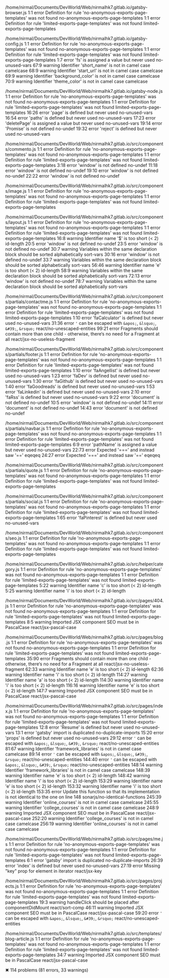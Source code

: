 
/home/nirmal/Documents/DevWorld/Web/nirmalhk7.gitlab.io/gatsby-browser.js
  1:1  error  Definition for rule 'no-anonymous-exports-page-templates' was not found  no-anonymous-exports-page-templates
  1:1  error  Definition for rule 'limited-exports-page-templates' was not found       limited-exports-page-templates

/home/nirmal/Documents/DevWorld/Web/nirmalhk7.gitlab.io/gatsby-config.js
   1:1  error    Definition for rule 'no-anonymous-exports-page-templates' was not found  no-anonymous-exports-page-templates
   1:1  error    Definition for rule 'limited-exports-page-templates' was not found       limited-exports-page-templates
   1:7  error    'fs' is assigned a value but never used                                  no-unused-vars
  67:9  warning  Identifier 'short_name' is not in camel case                             camelcase
  68:9  warning  Identifier 'start_url' is not in camel case                              camelcase
  69:9  warning  Identifier 'background_color' is not in camel case                       camelcase
  70:9  warning  Identifier 'theme_color' is not in camel case                            camelcase

/home/nirmal/Documents/DevWorld/Web/nirmalhk7.gitlab.io/gatsby-node.js
   1:1   error  Definition for rule 'no-anonymous-exports-page-templates' was not found  no-anonymous-exports-page-templates
   1:1   error  Definition for rule 'limited-exports-page-templates' was not found       limited-exports-page-templates
  16:26  error  'page' is defined but never used                                         no-unused-vars
  16:54  error  'paths' is defined but never used                                        no-unused-vars
  17:23  error  'deletePage' is assigned a value but never used                          no-unused-vars
  19:14  error  'Promise' is not defined                                                 no-undef
  19:32  error  'reject' is defined but never used                                       no-unused-vars

/home/nirmal/Documents/DevWorld/Web/nirmalhk7.gitlab.io/src/components/commento.js
   1:1   error  Definition for rule 'no-anonymous-exports-page-templates' was not found  no-anonymous-exports-page-templates
   1:1   error  Definition for rule 'limited-exports-page-templates' was not found       limited-exports-page-templates
   3:18  error  'window' is not defined                                                  no-undef
  11:18  error  'window' is not defined                                                  no-undef
  19:10  error  'window' is not defined                                                  no-undef
  22:22  error  'window' is not defined                                                  no-undef

/home/nirmal/Documents/DevWorld/Web/nirmalhk7.gitlab.io/src/components/image.js
  1:1  error  Definition for rule 'no-anonymous-exports-page-templates' was not found  no-anonymous-exports-page-templates
  1:1  error  Definition for rule 'limited-exports-page-templates' was not found       limited-exports-page-templates

/home/nirmal/Documents/DevWorld/Web/nirmalhk7.gitlab.io/src/components/layout.js
   1:1   error    Definition for rule 'no-anonymous-exports-page-templates' was not found      no-anonymous-exports-page-templates
   1:1   error    Definition for rule 'limited-exports-page-templates' was not found           limited-exports-page-templates
  16:8   warning  Identifier name '$' is too short (< 2)                                       id-length
  20:5   error    'window' is not defined                                                      no-undef
  23:5   error    'window' is not defined                                                      no-undef
  30:7   warning  Variables within the same declaration block should be sorted alphabetically  sort-vars
  30:16  error    'window' is not defined                                                      no-undef
  33:7   warning  Variables within the same declaration block should be sorted alphabetically  sort-vars
  56:46  warning  Identifier name 'e' is too short (< 2)                                       id-length
  58:9   warning  Variables within the same declaration block should be sorted alphabetically  sort-vars
  72:13  error    'window' is not defined                                                      no-undef
  78:7   warning  Variables within the same declaration block should be sorted alphabetically  sort-vars

/home/nirmal/Documents/DevWorld/Web/nirmalhk7.gitlab.io/src/components/partials/contactme.js
   1:1   error  Definition for rule 'no-anonymous-exports-page-templates' was not found                          no-anonymous-exports-page-templates
   1:1   error  Definition for rule 'limited-exports-page-templates' was not found                               limited-exports-page-templates
   1:10  error  'faCalculator' is defined but never used                                                         no-unused-vars
  31:36  error  `'` can be escaped with `&apos;`, `&lsquo;`, `&#39;`, `&rsquo;`                                  react/no-unescaped-entities
  99:21  error  Fragments should contain more than one child - otherwise, there‘s no need for a Fragment at all  react/jsx-no-useless-fragment

/home/nirmal/Documents/DevWorld/Web/nirmalhk7.gitlab.io/src/components/partials/footer.js
   1:1   error  Definition for rule 'no-anonymous-exports-page-templates' was not found  no-anonymous-exports-page-templates
   1:1   error  Definition for rule 'limited-exports-page-templates' was not found       limited-exports-page-templates
   1:10  error  'faAngellist' is defined but never used                                  no-unused-vars
   1:23  error  'faDev' is defined but never used                                        no-unused-vars
   1:30  error  'faGithub' is defined but never used                                     no-unused-vars
   1:40  error  'faGoodreads' is defined but never used                                  no-unused-vars
   1:53  error  'faLinkedin' is defined but never used                                   no-unused-vars
   2:10  error  'faRss' is defined but never used                                        no-unused-vars
   9:22  error  'document' is not defined                                                no-undef
  10:5   error  'window' is not defined                                                  no-undef
  14:11  error  'document' is not defined                                                no-undef
  14:43  error  'document' is not defined                                                no-undef

/home/nirmal/Documents/DevWorld/Web/nirmalhk7.gitlab.io/src/components/partials/navbar.js
   1:1   error  Definition for rule 'no-anonymous-exports-page-templates' was not found  no-anonymous-exports-page-templates
   1:1   error  Definition for rule 'limited-exports-page-templates' was not found       limited-exports-page-templates
   6:9   error  'pathName' is assigned a value but never used                            no-unused-vars
  22:73  error  Expected '===' and instead saw '=='                                      eqeqeq
  24:27  error  Expected '===' and instead saw '=='                                      eqeqeq

/home/nirmal/Documents/DevWorld/Web/nirmalhk7.gitlab.io/src/components/partials/quote.js
  1:1  error  Definition for rule 'no-anonymous-exports-page-templates' was not found  no-anonymous-exports-page-templates
  1:1  error  Definition for rule 'limited-exports-page-templates' was not found       limited-exports-page-templates

/home/nirmal/Documents/DevWorld/Web/nirmalhk7.gitlab.io/src/components/partials/social.js
  1:1   error  Definition for rule 'no-anonymous-exports-page-templates' was not found  no-anonymous-exports-page-templates
  1:1   error  Definition for rule 'limited-exports-page-templates' was not found       limited-exports-page-templates
  1:65  error  'faPinterest' is defined but never used                                  no-unused-vars

/home/nirmal/Documents/DevWorld/Web/nirmalhk7.gitlab.io/src/components/seo.js
  1:1  error  Definition for rule 'no-anonymous-exports-page-templates' was not found  no-anonymous-exports-page-templates
  1:1  error  Definition for rule 'limited-exports-page-templates' was not found       limited-exports-page-templates

/home/nirmal/Documents/DevWorld/Web/nirmalhk7.gitlab.io/src/helper/category.js
  1:1   error    Definition for rule 'no-anonymous-exports-page-templates' was not found  no-anonymous-exports-page-templates
  1:1   error    Definition for rule 'limited-exports-page-templates' was not found       limited-exports-page-templates
  5:22  warning  Identifier name 'c' is too short (< 2)                                   id-length
  5:25  warning  Identifier name 'i' is too short (< 2)                                   id-length

/home/nirmal/Documents/DevWorld/Web/nirmalhk7.gitlab.io/src/pages/404.js
  1:1  error    Definition for rule 'no-anonymous-exports-page-templates' was not found  no-anonymous-exports-page-templates
  1:1  error    Definition for rule 'limited-exports-page-templates' was not found       limited-exports-page-templates
  8:5  warning  Imported JSX component SEO must be in PascalCase                         react/jsx-pascal-case

/home/nirmal/Documents/DevWorld/Web/nirmalhk7.gitlab.io/src/pages/blog.js
    1:1   error    Definition for rule 'no-anonymous-exports-page-templates' was not found                          no-anonymous-exports-page-templates
    1:1   error    Definition for rule 'limited-exports-page-templates' was not found                               limited-exports-page-templates
   35:90  error    Fragments should contain more than one child - otherwise, there‘s no need for a Fragment at all  react/jsx-no-useless-fragment
   62:33  warning  Identifier name 'e' is too short (< 2)                                                           id-length
   62:36  warning  Identifier name 'i' is too short (< 2)                                                           id-length
  114:27  warning  Identifier name 'a' is too short (< 2)                                                           id-length
  114:30  warning  Identifier name 'i' is too short (< 2)                                                           id-length
  116:16  warning  Identifier name 'e' is too short (< 2)                                                           id-length
  147:7   warning  Imported JSX component SEO must be in PascalCase                                                 react/jsx-pascal-case

/home/nirmal/Documents/DevWorld/Web/nirmalhk7.gitlab.io/src/pages/index.js
    1:1   error    Definition for rule 'no-anonymous-exports-page-templates' was not found                  no-anonymous-exports-page-templates
    1:1   error    Definition for rule 'limited-exports-page-templates' was not found                       limited-exports-page-templates
   12:8   error    'Resume' is defined but never used                                                       no-unused-vars
   13:1   error    'gatsby' import is duplicated                                                            no-duplicate-imports
   15:20  error    'props' is defined but never used                                                        no-unused-vars
   29:12  error    `'` can be escaped with `&apos;`, `&lsquo;`, `&#39;`, `&rsquo;`                          react/no-unescaped-entities
   81:67  warning  Identifier 'framework_libraries' is not in camel case                                    camelcase
   89:14  error    `'` can be escaped with `&apos;`, `&lsquo;`, `&#39;`, `&rsquo;`                          react/no-unescaped-entities
  144:40  error    `'` can be escaped with `&apos;`, `&lsquo;`, `&#39;`, `&rsquo;`                          react/no-unescaped-entities
  148:14  warning  Identifier 'framework_libraries' is not in camel case                                    camelcase
  148:39  warning  Identifier name 'e' is too short (< 2)                                                   id-length
  148:42  warning  Identifier name 'i' is too short (< 2)                                                   id-length
  153:29  warning  Identifier name 'e' is too short (< 2)                                                   id-length
  153:32  warning  Identifier name 'i' is too short (< 2)                                                   id-length
  153:35  error    Update this function so that its implementation is not identical to the one on line 148  sonarjs/no-identical-functions
  245:39  warning  Identifier 'online_courses' is not in camel case                                         camelcase
  245:55  warning  Identifier 'college_courses' is not in camel case                                        camelcase
  248:9   warning  Imported JSX component SEO must be in PascalCase                                         react/jsx-pascal-case
  252:20  warning  Identifier 'college_courses' is not in camel case                                        camelcase
  256:19  warning  Identifier 'online_courses' is not in camel case                                         camelcase

/home/nirmal/Documents/DevWorld/Web/nirmalhk7.gitlab.io/src/pages/me.js
   1:1   error  Definition for rule 'no-anonymous-exports-page-templates' was not found  no-anonymous-exports-page-templates
   1:1   error  Definition for rule 'limited-exports-page-templates' was not found       limited-exports-page-templates
   6:1   error  'gatsby' import is duplicated                                            no-duplicate-imports
  26:39  error  'index' is defined but never used                                        no-unused-vars
  27:19  error  Missing "key" prop for element in iterator                               react/jsx-key

/home/nirmal/Documents/DevWorld/Web/nirmalhk7.gitlab.io/src/pages/projects.js
   1:1   error    Definition for rule 'no-anonymous-exports-page-templates' was not found  no-anonymous-exports-page-templates
   1:1   error    Definition for rule 'limited-exports-page-templates' was not found       limited-exports-page-templates
  19:3   warning  handleClick should be placed after componentDidMount                     react/sort-comp
  46:11  warning  Imported JSX component SEO must be in PascalCase                         react/jsx-pascal-case
  59:20  error    `'` can be escaped with `&apos;`, `&lsquo;`, `&#39;`, `&rsquo;`          react/no-unescaped-entities

/home/nirmal/Documents/DevWorld/Web/nirmalhk7.gitlab.io/src/templates/blog-article.js
   1:1  error    Definition for rule 'no-anonymous-exports-page-templates' was not found  no-anonymous-exports-page-templates
   1:1  error    Definition for rule 'limited-exports-page-templates' was not found       limited-exports-page-templates
  34:7  warning  Imported JSX component SEO must be in PascalCase                         react/jsx-pascal-case

✖ 114 problems (81 errors, 33 warnings)

